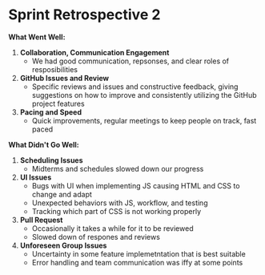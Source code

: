 # Sprint Retrospective 2

**What Went Well:**
1. **Collaboration, Communication Engagement**
   - We had good communication, repsonses, and clear roles of resposibilities
2. **GitHub Issues and Review**
   - Specific reviews and issues and constructive feedback, giving suggestions on how to improve and consistently utilizing the GitHub project features
3. **Pacing and Speed**
   - Quick improvements, regular meetings to keep people on track, fast paced
  

**What Didn't Go Well:**
1. **Scheduling Issues**
   - Midterms and schedules slowed down our progress
2. **UI Issues**
   - Bugs with UI when implementing JS causing HTML and CSS to change and adapt
   - Unexpected behaviors with JS, workflow, and testing
   - Tracking which part of CSS is not working properly
3. **Pull Request**
   - Occasionally it takes a while for it to be reviewed
   - Slowed down of respones and reviews
4. **Unforeseen Group Issues**
   - Uncertainty in some feature implemetntation that is best suitable
   - Error handling and team communication was iffy at some points
